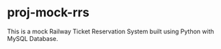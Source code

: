 # proj-mock-rrs
This is a mock Railway Ticket Reservation System built using Python with MySQL Database.
